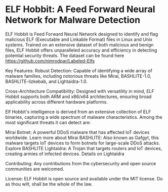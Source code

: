 # ELF Hobbit: A Feed Forward Neural Network for Malware Detection


ELF Hobbit is Feed Forward Neural Network designed to identify and flag malicious ELF (Executable and Linkable Format) files in Linux and Unix systems. Trained on an extensive dataset of both malicious and benign files, ELF Hobbit offers unparalleled accuracy and efficiency in detecting potential security threats. The dataset can be found here https://github.com/nimrodpar/Labeled-Elfs

Key Features:
Robust Detection: Capable of identifying a wide array of malware families, including notorious threats like Mirai, BASHLITE-1.0, BASHLITE-lizkebab, and Lightaidra-1.0.

Cross-Architecture Compatibility: Designed with versatility in mind, ELF Hobbit supports both ARM and x86/x64 architectures, ensuring broad applicability across different hardware platforms.

Elf Hobbit's intelligence is derived from an extensive collection of ELF binaries, capturing a wide spectrum of malware characteristics. Among the most significant threats it can detect are:

Mirai Botnet: A powerful DDoS malware that has affected IoT devices worldwide. Learn more about Mirai
BASHLITE: Also known as Gafgyt, this malware targets IoT devices to form botnets for large-scale DDoS attacks. Explore BASHLITE
Lightaidra: A Trojan that targets routers and IoT devices, creating armies of infected devices. Details on Lightaidra

Contributing:
Any contributions from the cybersecurity and open source communities are welcomed. 

License:
ELF Hobbit is open source and available under the MIT license. Do as thou wilt, shall be the whole of the law. 
